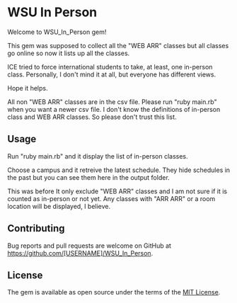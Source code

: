 
# WSU In Person

Welcome to WSU_In_Person gem!

This gem was supposed to collect all the "WEB ARR" classes but all classes
go online so now it lists up all the classes.

ICE tried to force international students to take, at least, one in-person class. Personally, I don't mind it at all, but everyone has different views.

Hope it helps.


All non "WEB ARR" classes are in the csv file.
Please run "ruby main.rb" when you want a newer csv file.
I don't know the definitions of in-person class and WEB ARR classes.
So please don't trust this list.

<!--
## Installation

Add this line to your application's Gemfile:

```ruby
gem 'WSU_In_Person'
```

And then execute:

    $ bundle install

Or install it yourself as:

    $ gem install WSU_In_Person

-->

## Usage


Run "ruby main.rb" and it display the list of in-person classes.

Choose a campus and it retreive the latest schedule. They hide schedules in the past but you can see them here in the output folder.



This was before
It only exclude "WEB ARR" classes and I am not sure if it is counted as in-person or not yet. Any classes with "ARR ARR" or a room location will be displayed, I believe.










<!--
## Development

After checking out the repo, run `bin/setup` to install dependencies. Then, run `rake spec` to run the tests. You can also run `bin/console` for an interactive prompt that will allow you to experiment.

To install this gem onto your local machine, run `bundle exec rake install`. To release a new version, update the version number in `version.rb`, and then run `bundle exec rake release`, which will create a git tag for the version, push git commits and tags, and push the `.gem` file to [rubygems.org](https://rubygems.org).
-->
## Contributing

Bug reports and pull requests are welcome on GitHub at https://github.com/[USERNAME]/WSU_In_Person.


## License

The gem is available as open source under the terms of the [MIT License](https://opensource.org/licenses/MIT).
